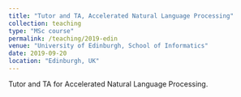 ```yaml
---
title: "Tutor and TA, Accelerated Natural Language Processing"
collection: teaching
type: "MSc course"
permalink: /teaching/2019-edin
venue: "University of Edinburgh, School of Informatics"
date: 2019-09-20
location: "Edinburgh, UK"
---
```


Tutor and TA for Accelerated Natural Language Processing. 

